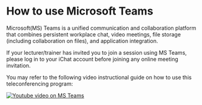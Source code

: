 # How to use Microsoft Teams

Microsoft(MS) Teams is a unified communication and collaboration platform that combines persistent workplace chat, video meetings, file storage (including collaboration on files), and application integration. 

If your lecturer/trainer has invited you to join a session using MS Teams, please log in to your iChat account before joining any online meeting invitation.

You may refer to the following video instructional guide on how to use this teleconferencing program:

[![Youtube video on MS Teams](http://img.youtube.com/vi/YOUTUBE_VIDEO_ID_HERE/0.jpg)](https://www.youtube.com/watch?v=OxfukizkyCA)

